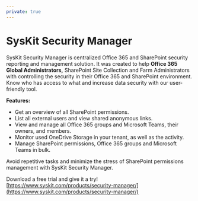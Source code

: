```yaml
---
private: true
---
```


# SysKit Security Manager

SysKit Security Manager is centralized Office 365 and SharePoint security reporting and management solution. It was created to help ****Office 365 Global Administrators**,** SharePoint Site Collection and Farm Administrators with controlling the security in their Office 365 and SharePoint environment. Know who has access to what and increase data security with our user-friendly tool.

**Features:**

* Get an overview of all SharePoint permissions.
* List all external users and view shared anonymous links.
* View and manage all Office 365 groups and Microsoft Teams, their owners, and members.
* Monitor used OneDrive Storage in your tenant, as well as the activity.
* Manage SharePoint permissions, Office 365 groups and Microsoft Teams in bulk.

Avoid repetitive tasks and minimize the stress of SharePoint permissions management with SysKit Security Manager.

Download a free trial and give it a try! [https://www.syskit.com/products/security-manager/](https://www.syskit.com/products/security-manager/)

